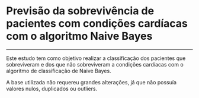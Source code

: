 # Previsão da sobrevivência de pacientes com condições cardíacas com o algoritmo Naive Bayes
---
Este estudo tem como objetivo realizar a classificação dos pacientes que sobreviveram e dos que não sobreviveram a condições cardíacas com o algoritmo de classificação de Naive Bayes.

A base utilizada não requereu grandes alterações, já que não possuía valores nulos, duplicados ou outliers.
